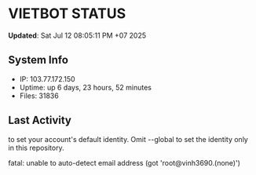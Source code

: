 # VIETBOT STATUS
**Updated**: Sat Jul 12 08:05:11 PM +07 2025

## System Info
- IP: 103.77.172.150
- Uptime: up 6 days, 23 hours, 52 minutes
- Files: 31836

## Last Activity

to set your account's default identity.
Omit --global to set the identity only in this repository.

fatal: unable to auto-detect email address (got 'root@vinh3690.(none)')
